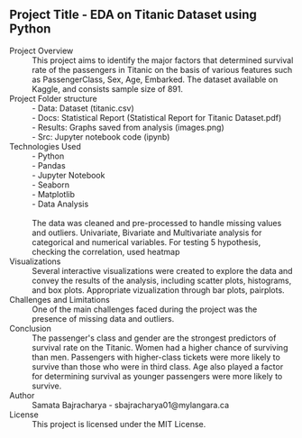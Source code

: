 ## **Project Title**  - EDA on Titanic Dataset using Python 

<dl>
  <dt>Project Overview</dt>
  <dd>This project aims to identify the major factors that determined survival rate of the passengers in Titanic on the basis of various features such as PassengerClass, Sex, Age, Embarked. The dataset available on Kaggle, and consists sample size of 891.</dd>

<dt>Project Folder structure </dt>
  <dd>
  - Data: Dataset (titanic.csv) <br/>
  - Docs: Statistical Report (Statistical Report for Titanic Dataset.pdf) <br/>
  - Results: Graphs saved from analysis (images.png) </br>
  - Src: Jupyter notebook code (ipynb) </br>
  </dd>


  <dt>Technologies Used</dt>
  <dd>
  - Python  </br>
  - Pandas   </br>
  - Jupyter Notebook  </br> 
  - Seaborn   </br>
  - Matplotlib  </br>
  - Data Analysis  </br>
<br />
The data was cleaned and pre-processed to handle missing values and outliers. Univariate,  Bivariate and Multivariate analysis for categorical and numerical variables. For testing 5 hypothesis, checking the correlation, used heatmap
</dd>

  <dt>Visualizations</dt>
  <dd>Several interactive visualizations were created to explore the data and convey the results of the analysis, including scatter plots, histograms, and box plots. Appropriate vizualization through bar plots, pairplots. </dd>

  <dt>Challenges and Limitations</dt>
  <dd>One of the main challenges faced during the project was the presence of missing data and outliers. 
</dd>

  <dt>Conclusion</dt>
  <dd>The passenger's class and gender are the strongest predictors of survival rate on the Titanic. Women had a higher chance of surviving than men. Passengers with higher-class tickets were more likely to survive than those who were in third class. Age also played a factor for determining survival as younger passengers were more likely to survive.
</dd>

  <dt>Author</dt>
  <dd>Samata Bajracharya - sbajracharya01@mylangara.ca</dd>

  <dt>License</dt>
  <dd>This project is licensed under the MIT License.</dd>
</dl>

